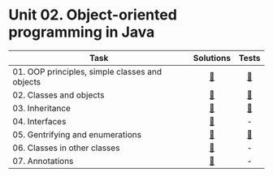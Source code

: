 # Unit 02. Object-oriented programming in Java

| Task | Solutions | Tests |
|------|:---------:|:-----:|
| 01. OOP principles, simple classes and objects | [:link:](src/main/java/com/github/leo_scream/java_se_course/unit_02/task_01) | [:link:](src/test/groovy/com/github/leo_scream/java_se_course/unit_02/task_01) |
| 02. Classes and objects | [:link:](src/main/java/com/github/leo_scream/java_se_course/unit_02/task_02) | [:link:](src/test/groovy/com/github/leo_scream/java_se_course/unit_02/task_02) |
| 03. Inheritance | [:link:](src/main/java/com/github/leo_scream/java_se_course/unit_02/task_03) | [:link:](src/main/groovy/com/github/leo_scream/java_se_course/unit_02/task_03) |
| 04. Interfaces | [:link:](src/main/java/com/github/leo_scream/java_se_course/unit_02/task_04) | - |
| 05. Gentrifying and enumerations | [:link:](src/main/java/com/github/leo_scream/java_se_course/unit_02/task_05) | [:link:](src/main/groovy/com/github/leo_scream/java_se_course/unit_02/task_05) |
| 06. Classes in other classes | [:link:](src/main/java/com/github/leo_scream/java_se_course/unit_02/task_06) | - |
| 07. Annotations | [:link:](src/main/java/com/github/leo_scream/java_se_course/unit_02/task_07) | - |
